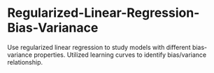 # Regularized-Linear-Regression-Bias-Varianace
Use regularized linear regression to
study models with different bias-variance properties.
Utilized learning curves to identify bias/variance relationship. 
